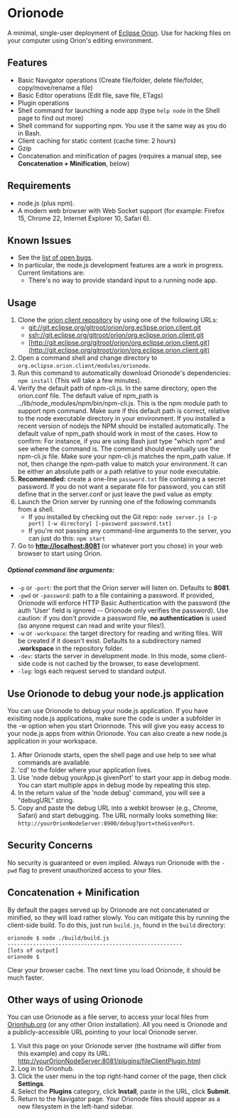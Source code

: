 # Orionode
A minimal, single-user deployment of [Eclipse Orion](http://www.eclipse.org/orion/). Use for hacking files on your computer using Orion's editing environment.

## Features
* Basic Navigator operations (Create file/folder, delete file/folder, copy/move/rename a file)
* Basic Editor operations (Edit file, save file, ETags)
* Plugin operations
* Shell command for launching a node app (type ```help node``` in the Shell page to find out more)
* Shell command for supporting npm. You use it the same way as you do in Bash.
* Client caching for static content (cache time: 2 hours)
* Gzip
* Concatenation and minification of pages (requires a manual step, see **Concatenation + Minification**, below)

## Requirements
* node.js (plus npm).
* A modern web browser with Web Socket support (for example: Firefox 15, Chrome 22, Internet Explorer 10, Safari 6).

## Known Issues
* See the [list of open bugs](https://bugs.eclipse.org/bugs/buglist.cgi?list_id=4064489&classification=Eclipse&query_format=advanced&bug_status=UNCONFIRMED&bug_status=NEW&bug_status=ASSIGNED&bug_status=REOPENED&component=Node&product=Orion).
* In particular, the node.js development features are a work in progress. Current limitations are:
    * There's no way to provide standard input to a running node app.

## Usage
1. Clone the [orion client repository](http://git.eclipse.org/c/orion/org.eclipse.orion.client.git/) by using one of the following URLs:
	* [git://git.eclipse.org/gitroot/orion/org.eclipse.orion.client.git](git://git.eclipse.org/gitroot/orion/org.eclipse.orion.client.git)
	* [ssh://git.eclipse.org/gitroot/orion/org.eclipse.orion.client.git](ssh://git.eclipse.org/gitroot/orion/org.eclipse.orion.client.git)
	* [http://git.eclipse.org/gitroot/orion/org.eclipse.orion.client.git](http://git.eclipse.org/gitroot/orion/org.eclipse.orion.client.git)
2. Open a command shell and change directory to ```org.eclipse.orion.client/modules/orionode```.
3. Run this command to automatically download Orionode's dependencies:
    ```npm install```
(This will take a few minutes).
4. Verify the default path of npm-cli.js.
   In the same directory, open the orion.conf file. The default value of npm_path is ../lib/node_modules/npm/bin/npm-cli.js.
   This is the npm module path to support npm command. Make sure if this default path is correct, relative to the node executable directory in your environment.
   If you installed a recent version of nodejs the NPM should be installed automatically. The default value of npm_path should work in most of the cases.
   How to confirm:
   For instance, if you are using Bash just type "which npm" and see where the command is. The command should eventually use the npm-cli.js file. Make sure your npm-cli.js matches the npm_path value.
   If not, then change the npm-path value to match your environment. It can be either an absolute path or a path relative to your node executable.
5. **Recommended:** create a one-line ```password.txt``` file containing a secret password. If you do not want a separate file for password, you can still define that in the server.conf or just leave the pwd value as empty.
6. Launch the Orion server by running one of the following commands from a shell.
	* If you installed by checking out the Git repo:
	```node server.js [-p port] [-w directory] [-password password.txt]```
	* If you're not passing any command-line arguments to the server, you can just do this:
	```npm start```
7. Go to **[http://localhost:8081](http://localhost:8081)** (or whatever port you chose) in your web browser to start using Orion.

##### Optional command line arguments:
* ```-p``` or ```-port```: the port that the Orion server will listen on. Defaults to **8081**.
* ```-pwd``` or ```-password```: path to a file containing a password. If provided, Orionode will enforce HTTP Basic Authentication 
with the password (the auth 'User' field is ignored -- Orionode only verifies the password). Use caution: if you don't provide a password
file, **no authentication** is used (so anyone request can read and write your files!).
* ```-w``` or ```-workspace```: the target directory for reading and writing files. Will be created if it doesn't exist. Defaults to a subdirectory 
named **.workspace** in the repository folder.
* ```-dev```: starts the server in development mode. In this mode, some client-side code is not cached by the browser, to ease development.
* ```-log```: logs each request served to standard output.


## Use Orionode to debug your node.js application
You can use Orionode to debug your node.js application. If you have exisiting node.js applications, make sure the code is under a subfolder in the -w option when you start Orionnode. This will give you easy access to your node.js apps from within Orionode.
You can also create a new node.js application in your workspace.

1. After Orionode starts, open the shell page and use help to see what commands are available.
2. 'cd' to the folder where your application lives.
3. Use 'node debug yourApp.js givenPort' to start your app in debug mode. You can start multiple apps in debug mode by repeating this step.
4. In the return value of the 'node debug' command, you will see a "debugURL" string.
5. Copy and paste the debug URL into a webkit browser (e.g., Chrome, Safari) and start debugging. The URL normally looks something like: ```http://yourOrionNodeServer:8900/debug?port=theGivenPort```.

## Security Concerns
No security is guaranteed or even implied. Always run Orionode with the ```-pwd``` flag to prevent unauthorized access to your files.

## Concatenation + Minification
By default the pages served up by Orionode are not concatenated or minified, so they will load rather slowly.
You can mitigate this by running the client-side build. To do this, just run ```build.js```, found in the ```build``` directory:

    orionode $ node ./build/build.js
    -------------------------------------------------------
    [lots of output]
    orionode $

Clear your browser cache. The next time you load Orionode, it should be much faster.

## Other ways of using Orionode
You can use Orionode as a file server, to access your local files from [Orionhub.org](http://www.orionhub.org/) (or any other Orion installation). All you need is 
Orionode and a publicly-accessible URL pointing to your local Orionode server.

1. Visit this page on your Orionode server (the hostname will differ from this example) and copy its URL:
[http://yourOrionNodeServer:8081/plugins/fileClientPlugin.html](http://yourOrionNodeServer:8081/plugins/fileClientPlugin.html)
2. Log in to Orionhub.
3. Click the user menu in the top right-hand corner of the page, then click **Settings**.
4. Select the **Plugins** category, click **Install**, paste in the URL, click **Submit**.
5. Return to the Navigator page. Your Orionode files should appear as a new filesystem in the left-hand sidebar.
